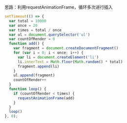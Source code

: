 <!--
 * @Descripttion: 
 * @version: 1.0.0
 * @Author: jimmiezhou
 * @Date: 2019-11-21 17:04:24
 * @LastEditors: jimmiezhou
 * @LastEditTime: 2019-11-21 17:05:49
 -->

思路：利用requestAnimationFrame，循环多次进行插入

```javascript
setTimeout(() => {
  var total = 10000
  var once = 20
  var times = total / once
  var ul = document.querySelector('ul')
  var countOfRender = 0
  function add() {
    var fragment = document.createDocumentFragment()
    for (var i = 0; i < once; i++) {
      var li = document.createElement('li')
      li.innerText = Math.floor(Math.random() * total)
      fragment.append(li)
    }
    ul.append(fragment)
    countOfRender++
  }
  function loop() {
    if (countOfRender < times) {
      requestAnimationFrame(add)
    }
  }
  loop()
}, 0);
```